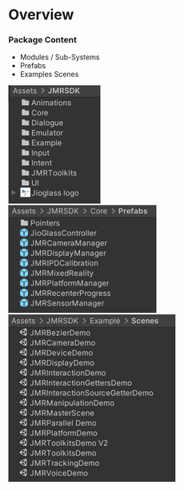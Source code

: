 # Overview

### Package Content

* Modules / Sub-Systems
* Prefabs
* Examples Scenes&#x20;

<div align="left"><img src="../.gitbook/assets/image (12).png" alt="JMRSDK Folder Structure"></div>

<div align="left"><img src="../.gitbook/assets/image (18).png" alt="JMRSDK Prefabs"></div>

<div align="left"><img src="../.gitbook/assets/image (17).png" alt="Example Scenes"></div>

